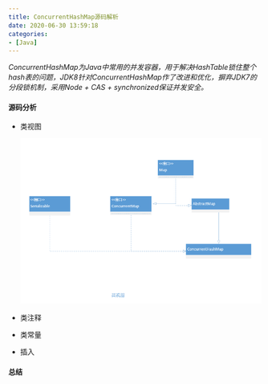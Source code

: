 ```yaml
---
title: ConcurrentHashMap源码解析
date: 2020-06-30 13:59:18
categories: 
- [Java]
---
```


*ConcurrentHashMap为Java中常用的并发容器，用于解决HashTable锁住整个hash表的问题，JDK8针对ConcurrentHashMap作了改进和优化，摒弃JDK7的分段锁机制，采用Node + CAS + synchronized保证并发安全。*

#### 源码分析

- 类视图

  ![类视图](ConcurrentHashMap源码解析/1593517421.png)

- 类注释

- 类常量

- 插入

  

#### 总结
